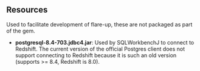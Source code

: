 ## Resources
Used to facilitate development of flare-up, these are not packaged as part of the gem.

- **postgresql-8.4-703.jdbc4.jar**: Used by SQLWorkbenchJ to connect to Redshift.  The current version of the official Postgres client does not support connecting to Redshift because it is such an old version (supports >= 8.4, Redshift is 8.0).
